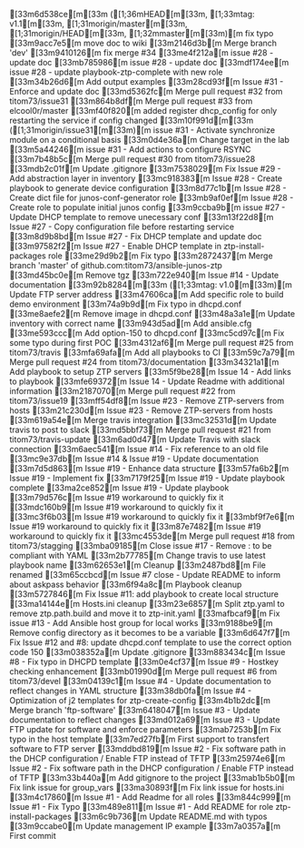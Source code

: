 [33m6d538ce[m[33m ([1;36mHEAD[m[33m, [1;33mtag: v1.1[m[33m, [1;31morigin/master[m[33m, [1;31morigin/HEAD[m[33m, [1;32mmaster[m[33m)[m fix typo
[33m9acc7e5[m move doc to wiki
[33m2146d3b[m Merge branch 'dev'
[33m9410126[m fix merge #34
[33me4f212a[m issue #28 - update doc
[33mb785986[m issue #28 - update doc
[33mdf174ee[m issue #28 - update playbook-ztp-complete with new role
[33m34b26d6[m Add output examples
[33m28cd93f[m Issue #31 - Enforce and update doc
[33md5362fc[m Merge pull request #32 from titom73/issue31
[33m864b8df[m Merge pull request #33 from elcool0r/master
[33mf40f820[m added register dhcp_config for only restarting the service if config changed
[33m10f991d[m[33m ([1;31morigin/issue31[m[33m)[m issue #31 - Activate synchronize module on a conditional basis
[33m0d4e36a[m Change target in the lab
[33m5a44246[m issue #31 - Add actions to configure RSYNC
[33m7b48b5c[m Merge pull request #30 from titom73/issue28
[33mdb2c01f[m Update .gitignore
[33m7538029[m Fix Issue #29 - Add abstraction layer in inventory
[33mc918383[m Issue #28 - Create playbook to generate device configuration
[33m8d77c1b[m Issue #28 - Create dict file for junos-conf-generator role
[33mb9af0ef[m Issue #28 - Create role to populate initial junos config
[33m9ccba9b[m issue #27 - Update DHCP template to remove unecessary conf
[33m13f22d8[m Issue #27 - Copy configuration file before restarting service
[33m8d9b8bd[m Issue #27 - Fix DHCP template and update doc
[33m97582f2[m Issue #27 - Enable DHCP template in ztp-install-packages role
[33me29d9b2[m Fix typo
[33m2872437[m Merge branch 'master' of github.com:titom73/ansible-junos-ztp
[33md45bc0e[m Remove tgz
[33m722e940[m Issue #14 - Update documentation
[33m92b8284[m[33m ([1;33mtag: v1.0[m[33m)[m Update FTP server address
[33m47606ca[m Add specific role to build demo environment
[33m74a9b9d[m Fix typo in dhcpd.conf
[33me8aefe2[m Remove image in dhcpd.conf
[33m48a3a1e[m Update inventory with correct name
[33m943d5ad[m Add ansible.cfg
[33me593ccc[m Add option-150 to dhcpd.conf
[33mc5cd97c[m Fix some typo during first POC
[33m4312af6[m Merge pull request #25 from titom73/travis
[33mfa69afa[m Add all playbooks to CI
[33m59c7a79[m Merge pull request #24 from titom73/documentation
[33m34321a1[m Add playbook to setup ZTP servers
[33m5f9be28[m Issue 14 - Add links to playbook
[33mfe69372[m Issue 14 - Update Readme with additional information
[33m2187070[m Merge pull request #22 from titom73/issue19
[33mff54df8[m Issue #23 - Remove ZTP-servers from hosts
[33m21c230d[m Issue #23 - Remove ZTP-servers from hosts
[33m619a54e[m Merge travis integration
[33mc32531d[m Update travis to post to slack
[33md5bbf73[m Merge pull request #21 from titom73/travis-update
[33m6ad0d47[m Update Travis with slack connection
[33m6aec541[m Issue #14 - Fix reference to an old file
[33mc9e37db[m Issue #14 & Issue #19 - Update documentation
[33m7d5d863[m Issue #19 - Enhance data structure
[33m57fa6b2[m Issue #19 - Implement fix
[33m7179f25[m Issue #19 - Update playbook complete
[33ma2ce852[m Issue #19 - Update playbook
[33m79d576c[m Issue #19 workaround to quickly fix it
[33mdc160b9[m Issue #19 workaround to quickly fix it
[33mc3f6b03[m Issue #19 workaround to quickly fix it
[33mbf9f7e6[m Issue #19 workaround to quickly fix it
[33m87e7482[m Issue #19 workaround to quickly fix it
[33mc4553de[m Merge pull request #18 from titom73/stagging
[33mba09185[m Close issue #17 - Remove : to be compliant with YAML
[33m2b77785[m Change travis to use latest playbook name
[33m62653e1[m Cleanup
[33m2487bd8[m File renamed
[33m65ccbcd[m Issue #7 close - Update README to inform about askpass behavior
[33m6f94a8c[m Playbook cleanup
[33m5727846[m Fix Issue #11: add playbook to create local structure
[33ma14144e[m Hosts.ini cleanup
[33m23e6857[m Split ztp.yaml to remove ztp.path.build and move it to ztp-init.yaml
[33mafbcaf9[m Fix issue #13 - Add Ansible host group for local works
[33m9188be9[m Remove config directory as it becomes to be a variable
[33m6d647f7[m Fix Issue #12 and #8: update dhcpd.conf template to use the correct option code 150
[33m038352a[m Update .gitignore
[33m883434c[m Issue #8 - Fix typo in DHCPD template
[33m0e4cf37[m Issue #9 - Hostkey checking enhancement
[33mb01990d[m Merge pull request #6 from titom73/devel
[33m04139c1[m Issue #4 - Update documentation to reflect changes in YAML structure
[33m38db0fa[m Issue #4 - Optimization of j2 templates for ztp-create-config
[33m4b1b2dc[m Merge branch 'ftp-software'
[33m6418047[m Issue #3 - Update documentation to reflect changes
[33md012a69[m Issue #3 - Update FTP update for software and enforce parameters
[33mab7253b[m Fix typo in the host template
[33m7ed27fb[m First support to transfert software to FTP server
[33mddbd819[m Issue #2 - Fix software path in the DHCP configuration / Enable FTP instead of TFTP
[33m25974e6[m Issue #2 - Fix software path in the DHCP configuration / Enable FTP instead of TFTP
[33m33b440a[m Add gitignore to the project
[33mab1b5b0[m Fix link issue for group_vars
[33ma30893f[m Fix link issue for hosts.ini
[33m4c17860[m Issue #1 - Add Readme for all roles
[33m844c999[m Issue #1 - Fix Typo
[33m489e811[m Issue #1 - Add README for role ztp-install-packages
[33m6c9b736[m Update README.md with typos
[33m9ccabe0[m Update management IP example
[33m7a0357a[m First commit
